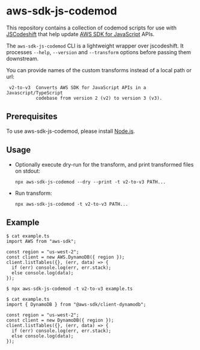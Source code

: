 # aws-sdk-js-codemod

This repository contains a collection of codemod scripts for use with
[JSCodeshift][jscodeshift] that help update [AWS SDK for JavaScript][aws-sdk-js]
APIs.

The `aws-sdk-js-codemod` CLI is a lightweight wrapper over jscodeshift.
It processes `--help`, `--version` and `--transform` options before passing them
downstream.

You can provide names of the custom transforms instead of a local path or url:

     v2-to-v3  Converts AWS SDK for JavaScript APIs in a Javascript/TypeScript
               codebase from version 2 (v2) to version 3 (v3).

## Prerequisites

To use aws-sdk-js-codemod, please install [Node.js][install-nodejs].

## Usage

- Optionally execute dry-run for the transform, and print transformed files on stdout:
  ```console
  npx aws-sdk-js-codemod --dry --print -t v2-to-v3 PATH...
  ```
- Run transform:
  ```console
  npx aws-sdk-js-codemod -t v2-to-v3 PATH...
  ```

## Example

```console
$ cat example.ts
import AWS from "aws-sdk";

const region = "us-west-2";
const client = new AWS.DynamoDB({ region });
client.listTables({}, (err, data) => {
  if (err) console.log(err, err.stack);
  else console.log(data);
});

$ npx aws-sdk-js-codemod -t v2-to-v3 example.ts

$ cat example.ts
import { DynamoDB } from "@aws-sdk/client-dynamodb";

const region = "us-west-2";
const client = new DynamoDB({ region });
client.listTables({}, (err, data) => {
  if (err) console.log(err, err.stack);
  else console.log(data);
});

```

[aws-sdk-js]: https://aws.amazon.com/sdk-for-javascript/
[install-nodejs]: https://nodejs.dev/learn/how-to-install-nodejs
[jscodeshift]: https://github.com/facebook/jscodeshift
